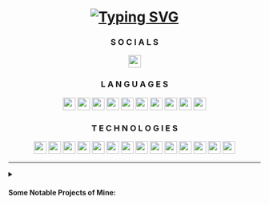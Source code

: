 <div align="center" id="header">
    <h1>
        <a href="https://samir.cx/?utm_source=github&utm_medium=profile&utm_campaign=profile_readme">
            <img src="https://readme-typing-svg.demolab.com?font=Fira+Code&weight=900&size=32&duration=3000&pause=500&center=true&vCenter=true&width=435&lines=Hey%2C+I'm+Samir!;A+CS+Student." alt="Typing SVG"/>
        </a>
    </h1>
</div>

<div align="center" id="socials">
    <h3>
        S O C I A L S
    </h3>
    <a href="https://linkedin.com/in/04-Samir-Ali/">
        <img src="https://skillicons.dev/icons?i=linkedin&theme=dark" height="25" width="25"/>
    </a>
</div>

<div align="center" id="languages">
    <h3>
        L A N G U A G E S
    </h3>
    <a href="https://learn.microsoft.com/dotnet/csharp">
        <img src="https://skillicons.dev/icons?i=cs&theme=dark" height="25" width="25"></a>
    </a>
    <a href="https://www.w3.org/css">
        <img src="https://skillicons.dev/icons?i=css&theme=dark" height="25" width="25"></a>
    </a>
    <a href="https://www.w3.org/html">
        <img src="https://skillicons.dev/icons?i=html&theme=dark" height="25" width="25"></a>
    </a>
    <a href="https://java.com">
        <img src="https://skillicons.dev/icons?i=java&theme=dark" height="25" width="25"></a>
    </a>
    <a href="https://developer.mozilla.org/JavaScript">
        <img src="https://skillicons.dev/icons?i=js&theme=dark" height="25" width="25"></a>
    </a>
    <a href="https://mongodb.com/">
        <img src="https://skillicons.dev/icons?i=mongodb&theme=dark" height="25" width="25"></a>
    </a>
    <a href="https://mysql.com">
        <img src="https://skillicons.dev/icons?i=mysql&theme=dark" height="25" width="25"></a>
    <a href="https://nodejs.org">
        <img src="https://skillicons.dev/icons?i=nodejs&theme=dark" height="25" width="25"></a>
    </a>
    <a href="https://python.org">
        <img src="https://skillicons.dev/icons?i=py&theme=dark" height="25" width="25"></a>
    </a>
    <a href="https://redis.io">
        <img src="https://skillicons.dev/icons?i=redis&theme=dark" height="25" width="25"></a>
    </a>
</div>

<div align="center" id="technologies">
    <h3>
        T E C H N O L O G I E S
    </h3>
    <a href="https://getbootstrap.com">
        <img src="https://skillicons.dev/icons?i=bootstrap&theme=dark" height="25" width="25"></a>
    </a>
    <a href="https://expressjs.com">
        <img src="https://skillicons.dev/icons?i=express&theme=dark" height="25" width="25"></a>
    </a>
    <a href="https://fastapi.tiangolo.com">
        <img src="https://skillicons.dev/icons?i=fastapi&theme=dark" height="25" width="25"></a>
    </a>
    <a href="https://git-scm.com">
        <img src="https://skillicons.dev/icons?i=git&theme=dark" height="25" width="25"></a>
    </a>
    <a href="https://jquery.com">
        <img src="https://skillicons.dev/icons?i=jquery&theme=dark" height="25" width="25"></a>
    </a>
    <a href="https://kafka.apache.org">
        <img src="https://skillicons.dev/icons?i=kafka&theme=dark" height="25" width="25"></a>
    </a>
    <a href="https://maven.apache.org">
        <img src="https://skillicons.dev/icons?i=maven&theme=dark" height="25" width="25"></a>
    </a>
    <a href="https://p5js.org">
        <img src="https://skillicons.dev/icons?i=p5js&theme=dark" height="25" width="25"></a>
    </a>
    <a href="https://pytorch.org">
        <img src="https://skillicons.dev/icons?i=pytorch&theme=dark" height="25" width="25"></a>
    </a>
    <a href="https://reactjs.org">
        <img src="https://skillicons.dev/icons?i=react&theme=dark" height="25" width="25"></a>
    </a>
    <a href="https://remix.run">
        <img src="https://skillicons.dev/icons?i=remix&theme=dark" height="25" width="25"></a>
    </a>
    <a href="https://spring.io/projects/spring-boot">
        <img src="https://skillicons.dev/icons?i=spring&theme=dark" height="25" width="25"></a>
    </a>
    <a href="https://tailwindcss.com">
        <img src="https://skillicons.dev/icons?i=tailwind&theme=dark" height="25" width="25"></a>
    </a>
    <a href="https://tensorflow.org">
        <img src="https://skillicons.dev/icons?i=tensorflow&theme=dark" height="25" width="25"></a>
    </a>
</div>

<hr/>

<div id="projects">
    <details>
        <summary><h4>Some Notable Projects of Mine:</h4></summary>
        <ul>
            <li>
                <a href="https://github.com/04Samir/samir.cx">samir.cx</a> - My Personal Portfolio Website to Showcase my Projects & Certifications.
                <br><i>Tech Stack: Next.JS (TypeScript), TailWindCSS (v4), Framer-Motion.</i>
            </li>
            <li>
                <a href="https://github.com/04Samir/F1-Race-Forecasting">F1 Race Forecasting</a> - A Deep Learning Model for Predicting Formula 1 Race Outcomes.
                <br><i>Tech Stack: PyTorch, NumPy, Pandas.</i>
            </li>
            <li>
                <a href="https://github.com/04Samir/TradeTicker">TradeTicker</a> - A Modern Web-Application to Track Stock Prices with a Customisable Watchlist.  
                <br><i>Tech Stack: Express.JS (TypeScript), TailwindCSS, jQuery, Chart.JS, MySQL.</i>
            </li>
            <li>
                <a href="https://github.com/04Samir/Hello-World">Hello-World</a> - (WIP) A Simple Coding Tutorial Web-Application for Beginners.
                <br><i>Tech Stack: React.JS, Bootstrap CSS, jQuery, Python-FastAPI, MySQL.</i>
            </li>
            <li>
                <a href="https://github.com/04Samir/Cat-Breed-Classification/tree/development">Cat Breed Classification</a> - (WIP) Classifying Cat Breeds using CNNs in TensorFlow.  
                <br><i>Tech Stack: TensorFlow, Jupyter Notebook.</i>
            </li>
            <li>
                <a href="https://github.com/04Samir/Drawing-Application">Drawing-Application</a> - A Simple Drawing-Canvas Application. 
                <br><i>Tech Stack: p5.JS.</i>
            </li>
        </ul>
    </details>
</div>
